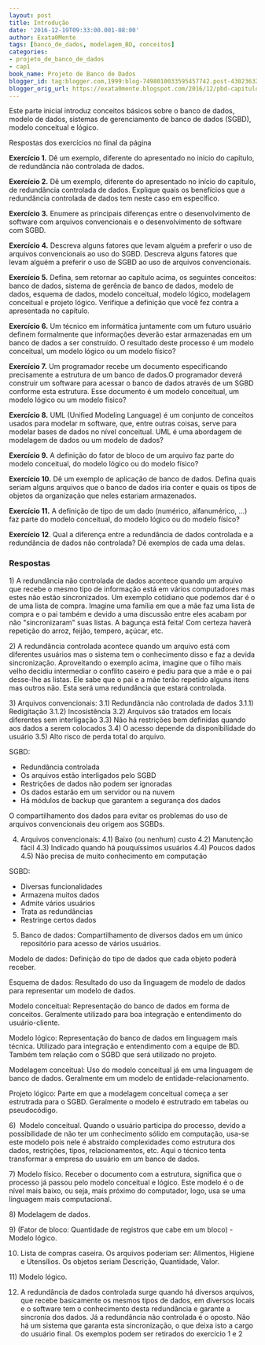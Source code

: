 ```yaml
---
layout: post
title: Introdução
date: '2016-12-19T09:33:00.001-08:00'
author: Exata0Mente
tags: [banco_de_dados, modelagem_BD, conceitos]
categories:
- projeto_de_banco_de_dados
- cap1
book_name: Projeto de Banco de Dados
blogger_id: tag:blogger.com,1999:blog-7498010033595457742.post-43023632055856537
blogger_orig_url: https://exata0mente.blogspot.com/2016/12/pbd-capitulo-1-introducao.html
---
```


Este parte inicial introduz conceitos básicos sobre o banco de dados, modelo de dados, sistemas de gerenciamento de banco de dados (SGBD), modelo conceitual e lógico.

Respostas dos  exercícios no final da página  

**Exercício 1.** Dê um exemplo, diferente do apresentado no início do capítulo, de redundância não controlada de dados.  

**Exercício 2.** Dê um exemplo, diferente do apresentado no início do capítulo, de redundância controlada de dados. Explique quais os benefícios que a redundância controlada de dados tem neste caso em específico.  

**Exercício 3.** Enumere as principais diferenças entre o desenvolvimento de software com arquivos convencionais e o desenvolvimento de software com SGBD.  

**Exercício 4.** Descreva alguns fatores que levam alguém a preferir o uso de arquivos convencionais ao uso do SGBD. Descreva alguns fatores que levam alguém a preferir o uso de SGBD ao uso de arquivos convencionais.  

**Exercício 5.** Defina, sem retornar ao capítulo acima, os seguintes conceitos: banco de dados, sistema de gerência de banco de dados, modelo de dados, esquema de dados, modelo conceitual, modelo lógico, modelagem conceitual e projeto lógico. Verifique a definição que você fez contra a apresentada no capítulo.   

**Exercício 6.** Um técnico em informática juntamente com um futuro usuário definem formalmente que informações deverão estar armazenadas em um banco de dados a ser construído. O resultado deste processo é um modelo conceitual, um modelo lógico ou um modelo físico?  

**Exercício 7.** Um programador recebe um documento especificando precisamente a estrutura de um banco de dados.O programador deverá construir um software para acessar o banco de dados através de um SGBD conforme esta estrutura. Esse documento é um modelo conceitual, um modelo lógico ou um modelo físico?   

**Exercício 8.** UML (Unified Modeling Language) é um conjunto de conceitos usados para modelar m software, que, entre outras coisas, serve para modelar bases de dados no nível conceitual. UML é uma abordagem de modelagem de dados ou um modelo de dados?   

**Exercício 9.** A definição do fator de bloco de um arquivo faz parte do modelo conceitual, do modelo lógico ou do modelo físico?   

**Exercício 10.** Dê um exemplo de aplicação de banco de dados. Defina quais seriam alguns arquivos que o banco de dados iria conter e quais os tipos de objetos da organização que neles estariam armazenados.   

**Exercício 11.** A definição de tipo de um dado (numérico, alfanumérico, ...) faz parte do modelo conceitual, do modelo lógico ou do modelo físico?   

**Exercício 12**. Qual a diferença entre a redundância de dados controlada e a redundância de dados não controlada? Dê exemplos de cada uma delas.

### Respostas

1) A redundância não controlada de dados acontece quando um arquivo que recebe o mesmo tipo de informação está em vários computadores mas estes não estão sincronizados. Um exemplo cotidiano que podemos dar é o de uma lista de compra. Imagine uma família em que a mãe faz uma lista de compra e o pai também e devido a uma discussão entre eles acabam por não "sincronizaram" suas listas. A bagunça está feita! Com certeza haverá repetição do arroz, feijão, tempero, açúcar, etc.   

2) A redundância controlada acontece quando um arquivo está com diferentes usuários mas o sistema tem o conhecimento disso e faz a devida sincronização. Aproveitando o exemplo acima, imagine que o filho mais velho decidiu intermediar o conflito caseiro e pediu para que a mãe e o pai desse-lhe as listas. Ele sabe que o pai e a mãe terão repetido alguns itens mas outros não. Esta será uma redundância que estará controlada.

3) Arquivos convencionais:
3.1) Redundância não controlada de dados
3.1.1) Redigitação
3.1.2) Incosistência
3.2) Arquivos são tratados em locais diferentes sem interligação
3.3) Não há restrições bem definidas quando aos dados a serem colocados
3.4) O acesso depende da disponibilidade do usuário
3.5) Alto risco de perda total do arquivo.

SGBD:
* Redundância controlada
* Os arquivos estão interligados pelo SGBD
* Restrições de dados não podem ser ignoradas
* Os dados estarão em um servidor ou na nuvem
* Há módulos de backup que garantem a segurança dos dados

O compartilhamento dos dados para evitar os problemas do uso de arquivos convencionais deu origem aos SGBDs.

4) Arquivos convencionais:
4.1) Baixo (ou nenhum) custo
4.2) Manutenção fácil
4.3) Indicado quando há pouquíssimos usuários
4.4) Poucos dados
4.5) Não precisa de muito conhecimento em computação     

SGBD:
* Diversas funcionalidades
* Armazena muitos dados
* Admite vários usuários
* Trata as redundâncias
* Restringe certos dados

5) Banco de dados: Compartilhamento de diversos dados em um único repositório para acesso de vários usuários.

Modelo de dados: Definição do tipo de dados que cada objeto poderá receber.

Esquema de dados: Resultado do uso da linguagem de modelo de dados para representar um modelo de dados.

Modelo conceitual: Representação do banco de dados em forma de conceitos. Geralmente utilizado para boa integração e entendimento do usuário-cliente.

Modelo lógico: Representação do banco de dados em linguagem mais técnica. Utilizado para integração e entendimento com a equipe de BD. Também tem relação com o SGBD que será utilizado no projeto.

Modelagem conceitual: Uso do modelo conceitual já em uma linguagem de banco de dados. Geralmente em um modelo de entidade-relacionamento.

Projeto lógico: Parte em que a modelagem conceitual começa a ser estrutrada para o SGBD. Geralmente o modelo é estrutrado em tabelas ou pseudocódigo.

6)  Modelo conceitual. Quando o usuário participa do processo, devido a possibilidade de não ter um conhecimento sólido em computação, usa-se este modelo pois nele é abstraído complexidades como estrutura dos dados, restrições, tipos, relacionamentos, etc. Aqui o técnico tenta transformar a empresa do usuário em um banco de dados.

7) Modelo físico. Receber o documento com a estrutura, significa que o processo já passou pelo modelo conceitual e lógico. Este modelo é o de nível mais baixo, ou seja, mais próximo do computador, logo, usa se uma linguagem mais computacional.

8) Modelagem de dados. 

9) (Fator de bloco: Quantidade de registros que cabe em um bloco) - Modelo lógico.

10) Lista de compras caseira. Os arquivos poderiam ser: Alimentos, Higiene e Utensílios. Os objetos seriam Descrição, Quantidade, Valor.

11) Modelo lógico.

12) A redundância de dados controlada surge quando há diversos arquivos, que recebe basicamente os mesmos tipos de dados, em diversos locais e o software tem o conhecimento desta redundância e garante a sincronia dos dados. Já a redundância não controlada é o oposto. Não há um sistema que garanta esta sincronização, o que deixa isto a cargo do usuário final. Os exemplos podem ser retirados do exercício 1 e 2
